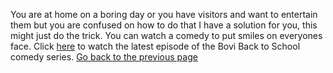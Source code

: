 You are at home on a boring day or you have visitors and want to entertain them but you are confused on how to do that
I have a solution for you, this might just do the trick.
You can watch a comedy to put smiles on everyones face.
Click [here](https://www.youtube.com/watch?v=MPKiAxFKtt8) to watch the latest episode of the Bovi Back to School
comedy series.
[Go back to the previous page](../marshmallow.md)